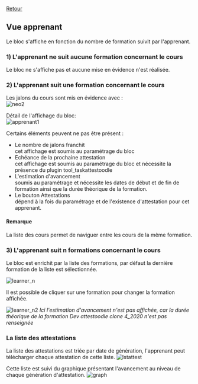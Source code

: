[Retour](index.md)

## Vue apprenant ##

Le bloc s'affiche en fonction du nombre de formation suivit par l'apprenant.

### 1) L'apprenant ne suit aucune formation concernant le cours ###  
Le bloc ne s'affiche pas et aucune mise en évidence n'est réalisée.  

### 2) L'apprenant suit une formation concernant le cours ###

Les jalons du cours sont mis en évidence avec :  
![neo2](https://user-images.githubusercontent.com/26385729/67185724-bec32b00-f3e6-11e9-90c2-0ea5c722c120.gif)

Détail de l'affichage du bloc:  
![apprenant1](https://user-images.githubusercontent.com/26385729/67185566-6ee46400-f3e6-11e9-9e49-85c4f5792cd4.png)

Certains éléments peuvent ne pas être présent :
 * Le nombre de jalons franchit  
    cet affichage est soumis au paramétrage du bloc
 * Echéance de la prochaine attestation   
    cet affichage est soumis au paramétrage du bloc et nécessite la présence du plugin tool_taskattestoodle
 * L'estimation d'avancement  
    soumis au paramétrage et nécessite les dates de début et de fin de formation ainsi que la durée théorique de la formation. 
* Le bouton Attestations  
    dépend à la fois du paramétrage et de l'existence d'attestation pour cet apprenant.

#### Remarque ####
La liste des cours permet de naviguer entre les cours de la même formation.

### 3) L'apprenant suit n formations concernant le cours ###
Le bloc est enrichit par la liste des formations, par défaut la dernière formation de la liste est sélectionnée.  

![learner_n](https://user-images.githubusercontent.com/26385729/67265275-9d794200-f4ad-11e9-83bd-63e2e8c636d6.png)


Il est possible de cliquer sur une formation pour changer la formation affichée.

![learner_n2](https://user-images.githubusercontent.com/26385729/67265430-02cd3300-f4ae-11e9-9d15-652a24a5de1b.png)
*Ici l'estimation d'avancement n'est pas affichée, car la durée théorique de la formation Dev attestoodle clone 4_2020 n'est pas renseignée*


### La liste des attestations ###
La liste des attestations est triée par date de génération, l'apprenant peut télécharger chaque attestation de cette liste.
![lstattest](https://user-images.githubusercontent.com/26385729/67265987-673cc200-f4af-11e9-8129-1eabec2c801f.png)

Cette liste est suivi du graphique présentant l'avancement au niveau de chaque génération d'attestation.
![graph](https://user-images.githubusercontent.com/26385729/67266222-f6e27080-f4af-11e9-8d0b-7a68627454d5.png)




